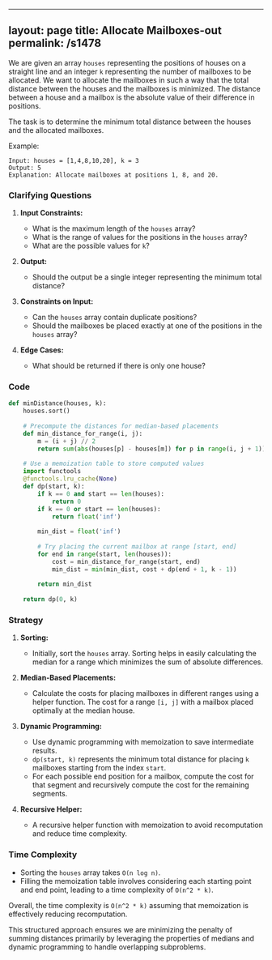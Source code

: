 
---
layout: page
title:  Allocate Mailboxes-out
permalink: /s1478
---

We are given an array `houses` representing the positions of houses on a straight line and an integer `k` representing the number of mailboxes to be allocated. We want to allocate the mailboxes in such a way that the total distance between the houses and the mailboxes is minimized. The distance between a house and a mailbox is the absolute value of their difference in positions.

The task is to determine the minimum total distance between the houses and the allocated mailboxes.

Example:
```
Input: houses = [1,4,8,10,20], k = 3
Output: 5
Explanation: Allocate mailboxes at positions 1, 8, and 20.
```

### Clarifying Questions

1. **Input Constraints:**
   - What is the maximum length of the `houses` array?
   - What is the range of values for the positions in the `houses` array?
   - What are the possible values for `k`?
   
2. **Output:**
   - Should the output be a single integer representing the minimum total distance?
   
3. **Constraints on Input:**
   - Can the `houses` array contain duplicate positions?
   - Should the mailboxes be placed exactly at one of the positions in the `houses` array?
   
4. **Edge Cases:**
   - What should be returned if there is only one house?

### Code

```python
def minDistance(houses, k):
    houses.sort()
    
    # Precompute the distances for median-based placements
    def min_distance_for_range(i, j):
        m = (i + j) // 2
        return sum(abs(houses[p] - houses[m]) for p in range(i, j + 1))
    
    # Use a memoization table to store computed values
    import functools
    @functools.lru_cache(None)
    def dp(start, k):
        if k == 0 and start == len(houses):
            return 0
        if k == 0 or start == len(houses):
            return float('inf')
        
        min_dist = float('inf')
        
        # Try placing the current mailbox at range [start, end]
        for end in range(start, len(houses)):
            cost = min_distance_for_range(start, end)
            min_dist = min(min_dist, cost + dp(end + 1, k - 1))
        
        return min_dist
    
    return dp(0, k)
```

### Strategy

1. **Sorting:**
   - Initially, sort the `houses` array. Sorting helps in easily calculating the median for a range which minimizes the sum of absolute differences.

2. **Median-Based Placements:**
   - Calculate the costs for placing mailboxes in different ranges using a helper function. The cost for a range `[i, j]` with a mailbox placed optimally at the median house.

3. **Dynamic Programming:**
   - Use dynamic programming with memoization to save intermediate results.
   - `dp(start, k)` represents the minimum total distance for placing `k` mailboxes starting from the index `start`.
   - For each possible end position for a mailbox, compute the cost for that segment and recursively compute the cost for the remaining segments.

4. **Recursive Helper:**
   - A recursive helper function with memoization to avoid recomputation and reduce time complexity.

### Time Complexity

- Sorting the `houses` array takes `O(n log n)`.
- Filling the memoization table involves considering each starting point and end point, leading to a time complexity of `O(n^2 * k)`.
  
Overall, the time complexity is `O(n^2 * k)` assuming that memoization is effectively reducing recomputation.

This structured approach ensures we are minimizing the penalty of summing distances primarily by leveraging the properties of medians and dynamic programming to handle overlapping subproblems.